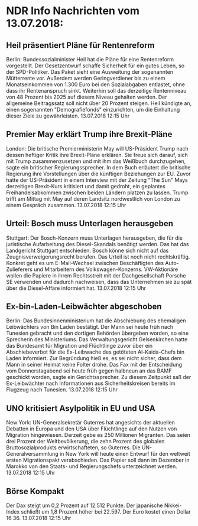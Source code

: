 # NDR Info Nachrichten vom 13.07.2018:


## Heil präsentiert Pläne für Rentenreform
Berlin: Bundessozialminister Heil hat die Pläne für eine Rentenreform vorgestellt. Der Gesetzentwurf schaffe Sicherheit für ein gutes Leben, so der SPD-Politiker. Das Paket sieht eine Ausweitung der sogenannten Mütterrente vor. Außerdem werden Geringverdiener bis zu einem Monatseinkommen von 1.300 Euro bei den Sozialabgaben entlastet, ohne dass ihr Rentenanspruch sinkt. Weiterhin soll das derzeitige Rentenniveau von 48 Prozent bis 2025 auf diesem Niveau gehalten werden. Der allgemeine Beitragssatz soll nicht über 20 Prozent steigen. Heil kündigte an, einen sogenannten "Demografiefonds" einzurichten, um die Einhaltung dieser Ziele zu gewährleisten. 13.07.2018 12:15 Uhr 

## Premier May erklärt Trump ihre Brexit-Pläne
London: Die britische Premierministerin May will US-Präsident Trump nach dessen heftiger Kritik ihre Brexit-Pläne erklären. Sie freue sich darauf, sich mit Trump zusammenzusetzen und mit ihm das Weißbuch durchzugehen, sagte ein britischer Regierungssprecher. In dem Buch erläutert die britische Regierung ihre Vorstellungen über die künftigen Beziehungen zur EU. Zuvor hatte der US-Präsident in einem Interview mit der Zeitung "The Sun" Mays derzeitigen Brexit-Kurs kritisiert und damit gedroht, ein geplantes Freihandelsabkommen zwischen beiden Ländern platzen zu lassen. Trump trifft am Mittag mit May auf deren Landsitz nordwestlich von London zu einem Gespräch zusammen. 13.07.2018 12:15 Uhr 

## Urteil: Bosch muss Unterlagen herausgeben
Stuttgart: Der Bosch-Konzern muss Unterlagen herausgeben, die für die juristische Aufarbeitung des Diesel-Skandals benötigt werden. Das hat das Landgericht Stuttgart entschieden. Bosch könne sich nicht auf das Zeugnisverweigerungsrecht berufen. Das Urteil ist noch nicht rechtskräftig. Konkret geht es um E-Mail-Wechsel zwischen Beschäftigten des Auto-Zulieferers und Mitarbeitern des Volkswagen-Konzerns. VW-Aktionäre wollen die Papiere in ihrem Rechtsstreit mit der Dachgesellschaft Porsche SE verwenden und dadurch nachweisen, dass das Unternehmen sie zu spät über die Diesel-Affäre informiert hat. 13.07.2018 12:15 Uhr 

## Ex-bin-Laden-Leibwächter abgeschoben
Berlin: Das Bundesinnenministerium hat die Abschiebung des ehemaligen Leibwächters von Bin Laden bestätigt. Der Mann sei heute früh nach Tunesien gebracht und den dortigen Behörden übergeben worden, so eine Sprecherin des Ministeriums. Das Verwaltungsgericht Gelsenkirchen hatte das Bundesamt für Migration und Flüchtlinge zuvor über ein Abschiebeverbot für die Ex-Leibwache des getöteten Al-Kaida-Chefs bin Laden informiert. Zur Begründung hieß es, es sei nicht sicher, dass dem Mann in seiner Heimat keine Folter drohe. Das Fax mit der Entscheidung vom Donnerstagabend sei heute früh gegen halbneun an das BAMF geschickt worden, sagte ein Gerichtssprecher. Zu diesem Zeitpunkt saß der Ex-Leibwächter nach Informationen aus Sicherheitskreisen bereits im Flugzeug nach Tunesien. 13.07.2018 12:15 Uhr 

## UNO kritisiert Asylpolitik in EU und USA
New York: UN-Generalsekretär Guterres hat angesichts der aktuellen Debatten in Europa und den USA über Flüchtlinge auf den Nutzen von Migration hingewiesen. Derzeit gebe es 250 Millionen Migranten. Das seien drei Prozent der Weltbevölkerung, die zehn Prozent des globalen Bruttosozialprodukts erwirtschafteten, so Guterres. Die UN-Generalversammlung in New York will heute einen Entwurf für den weltweit ersten Migrationspakt verabschieden. Das Papier soll dann im Dezember in Marokko von den Staats- und Regierungschefs unterzeichnet werden. 13.07.2018 12:15 Uhr 

## Börse Kompakt
Der Dax steigt um 0,2 Prozent auf 12.512 Punkte. Der japanische Nikkei-Index schließt um 1,8 Prozent höher bei 22.597. Der Euro kostet einen Dollar 16 36. 13.07.2018 12:15 Uhr 
